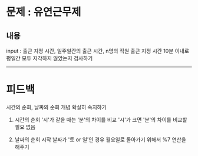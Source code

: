 # 문제 : 유연근무제

## 내용
input : 출근 지정 시간, 일주일간의 출근 시간, n명의 직원
출근 지정 시간 10분 이내로 평일간 모두 지각하지 않았는지 검사하기

---
# 피드백
시간의 순회, 날짜의 순회 개념 확실히 숙지하기

1. 시간의 순회
'시'가 같을 때는 '분'의 차이를 비교
'시'가 크면 '분'의 차이를 비교할 필요 없음

2. 날짜의 순회
시작 날짜가 '토 or 일'인 경우 월요일로 돌아가기 위해서 %7 연산을 해주기
